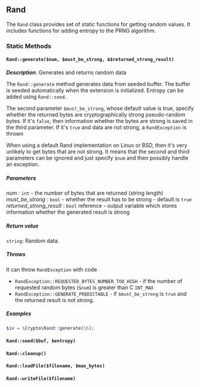 ## Rand

The `Rand` class provides set of static functions for getting
random values. It includes functions for adding entropy to
the PRNG algorithm.

### Static Methods

#### `Rand::generate($num, $must_be_strong, &$returned_strong_result)`

_**Description**_: Generates and returns random data

The `Rand::generate` method generates data from seeded buffer.
The buffer is seeded automatically when the extension is initialized.
Entropy can be added using `Rand::seed`.

The second parameter `$must_be_strong`, whose default value is true,
specify whether the returned bytes are cryptographically strong
pseudo-random bytes. If it's `false`, then information whether
the bytes are strong is saved in the third parameter. If it's `true`
and data are not strong, a `RandException` is thrown

When using a default Rand implementation on Linux or BSD, then it's
very unlikely to get bytes that are not strong. It means that
the second and third parameters can be ignored and just
specify `$num` and then possibly handle an exception.

##### *Parameters*

*num* : `int` - the number of bytes that are returned (string length)
*must_be_strong* : `bool` - whether the result has to be strong -
default is `true`
*returned_strong_result* : `bool` reference - output variable
which stores information whether the generated result is strong

##### *Return value*

`string`: Random data.

##### *Throws*

It can throw `RandException` with code

- `RandException::REQUESTED_BYTES_NUMBER_TOO_HIGH` - if the number
of requested random bytes (`$num`) is greater than C `INT_MAX`
- `RandException::GENERATE_PREDICTABLE` - if `$must_be_strong`
is `true` and the returned result is not strong.

##### *Examples*

```php
$iv = \Crypto\Rand::generate(16);
```

#### `Rand::seed($buf, $entropy)`

#### `Rand::cleanup()`

#### `Rand::loadFile($filename, $max_bytes)`

#### `Rand::writeFile($filename)`
